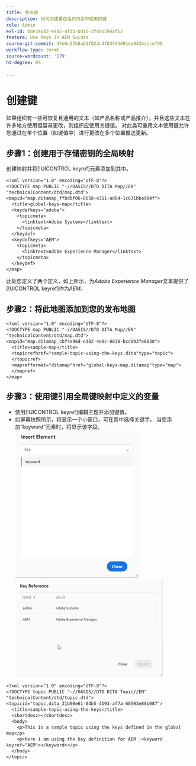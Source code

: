 ```yaml
---
title: 使用键
description: 如何创建要在组织内容中使用的键
role: Admin
exl-id: b8e3a6d2-ea82-4fdb-bd16-3f4b6594af52
feature: Use Keys in AEM Guides
source-git-commit: 47e6c57b8a61f02dc4f03594d91ee842bdccef90
workflow-type: tm+mt
source-wordcount: '179'
ht-degree: 0%

---
```


# 创建键

如果组织有一些可恢复且通用的文本（如产品名称或产品推介），并且这些文本在许多地方使用但容易更改，则组织应使用关键值。 对此类可重用文本使用键允许您通过在单个位置（如键值中）进行更改在多个位置推送更新。

## 步骤1：创建用于存储密钥的全局映射

创建映射并将[!UICONTROL keyref]元素添加到其中。

```
<?xml version="1.0" encoding="UTF-8"?>
<!DOCTYPE map PUBLIC "-//OASIS//DTD DITA Map//EN" "technicalContent/dtd/map.dtd">
<mapid="map.ditamap_ffbdbf06-8658-4311-ad84-1c631bba904f">
  <title>global-keys-map</title>
  <keydefkeys="adobe">
    <topicmeta>
      <linktext>Adobe Systems</linktext>
    </topicmeta>
  </keydef>
  <keydefkeys="AEM">
    <topicmeta>
      <linktext>Adobe Experience Manager</linktext>
    </topicmeta>
  </keydef>
</map>
```

此处您定义了两个定义，如上所示，为&#x200B;_Adobe Experience Manager_&#x200B;文本提供了[!UICONTROL keyref]作为&#x200B;_AEM_。

## 步骤2：将此地图添加到您的发布地图

```
<?xml version="1.0" encoding="UTF-8"?>
<!DOCTYPE map PUBLIC "-//OASIS//DTD DITA Map//EN" "technicalContent/dtd/map.dtd">
<mapid="map.ditamap_cbf4a96d-e382-4e8c-8830-bcc093fe6638">
  <title>sample-map</title>
  <topicrefhref="sample-topic-using-the-keys.dita"type="topic">
  </topicref>
  <maprefformat="ditamap"href="global-keys-map.ditamap"type="map">
  </mapref>
</map>
```

## 步骤3：使用键引用全局键映射中定义的变量

+ 使用[!UICONTROL keyref]编辑主题并添加键值。
+ 如屏幕快照所示，将显示一个小窗口，可在其中选择关键字。 当您添加“keyword”元素时，将显示该字段。
  ![插入元素](assets/insert_element.png)
  ![键引用](assets/key_ref.png)

```
<?xml version="1.0" encoding="UTF-8"?>
<!DOCTYPE topic PUBLIC "-//OASIS//DTD DITA Topic//EN" "technicalContent/dtd/topic.dtd">
<topicid="topic.dita_31b00e61-04b5-4193-af7a-68503e88b087">
  <title>sample-topic-using-the-keys</title>
  <shortdesc></shortdesc>
  <body>
    <p>This is a sample topic using the keys defined in the global map</p>
    <p>here i am using the key definition for AEM :<keyword keyref="AEM"></keyword></p>
  </body>
</topic>
```
